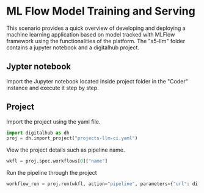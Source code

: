 # ML Flow Model Training and Serving

This scenario provides a quick overview of developing and deploying a machine learning application based on model tracked with MLFlow framework using the functionalities of the platform. The "s5-llm" folder contains a jupyter notebook and a digitalhub project.

## Jypter notebook

Import the Jupyter notebook located inside project folder in the "Coder" instance and execute it step by step.

## Project

Import the project using the yaml file.

```python
import digitalhub as dh
proj = dh.import_project("projects-llm-ci.yaml")
```

View the project details such as pipeline name.

```python
wkfl = proj.spec.workflows[0]["name"]
```

Run the pipeline through the project

```python
workflow_run = proj.run(wkfl, action="pipeline", parameters={"url": di.key}, wait=True)
```
